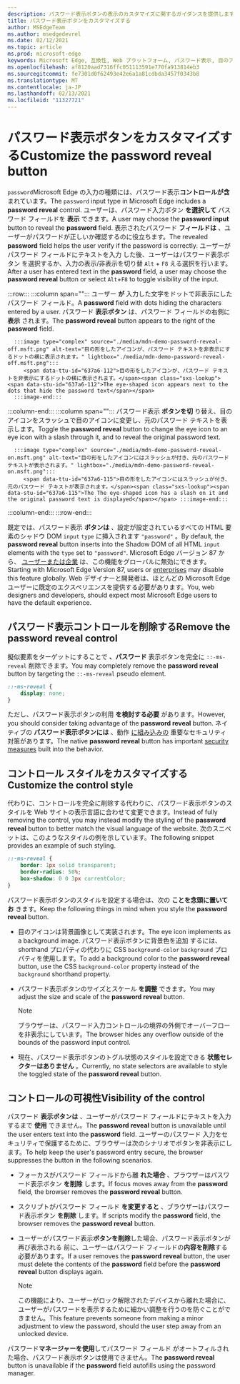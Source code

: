 ```yaml
---
description: パスワード表示ボタンの表示のカスタマイズに関するガイダンスを提供します。
title: パスワード表示ボタンをカスタマイズする
author: MSEdgeTeam
ms.author: msedgedevrel
ms.date: 02/12/2021
ms.topic: article
ms.prod: microsoft-edge
keywords: Microsoft Edge, 互換性, Web プラットフォーム, パスワード表示, 目のアイコン
ms.openlocfilehash: af8120aad7316ffc051113591e770fa913814eb3
ms.sourcegitcommit: fe7301d0f62493e42e6a1a81cdbda3457f0343b8
ms.translationtype: MT
ms.contentlocale: ja-JP
ms.lasthandoff: 02/13/2021
ms.locfileid: "11327721"
---
```

# <span data-ttu-id="637a6-104">パスワード表示ボタンをカスタマイズする</span><span class="sxs-lookup"><span data-stu-id="637a6-104">Customize the password reveal button</span></span>  

<span data-ttu-id="637a6-105">`password`Microsoft Edge の入力の種類には、パスワード表示**コントロールが含**まれています。</span><span class="sxs-lookup"><span data-stu-id="637a6-105">The `password` input type in Microsoft Edge includes a **password reveal** control.</span></span>  <span data-ttu-id="637a6-106">ユーザーは、パスワード入力ボタン **を選択して** パスワード フィールドを **表示** できます。</span><span class="sxs-lookup"><span data-stu-id="637a6-106">A user may choose the **password input** button to reveal the **password** field.</span></span>  <span data-ttu-id="637a6-107">表示されたパスワード **フィールドは** 、ユーザーがパスワードが正しいか確認するのに役立ちます。</span><span class="sxs-lookup"><span data-stu-id="637a6-107">The revealed **password** field helps the user verify if the password is correctly.</span></span>  <span data-ttu-id="637a6-108">ユーザーがパスワード フィールドにテキストを入力 した後、ユーザーはパスワード表示ボタン を選択するか、入力の表示/非表示を切り替 `Alt` + `F8` える選択を行います。</span><span class="sxs-lookup"><span data-stu-id="637a6-108">After a user has entered text in the **password** field, a user may choose the **password reveal** button or select `Alt`+`F8` to toggle visibility of the input.</span></span>  

:::row:::
   :::column span="":::
      <span data-ttu-id="637a6-109">ユーザー **が** 入力した文字をドットで非表示にしたパスワード フィールド。</span><span class="sxs-lookup"><span data-stu-id="637a6-109">A **password** field with dots hiding the characters entered by a user.</span></span>  <span data-ttu-id="637a6-110">パスワード **表示ボタン** は、パスワード フィールドの右側に **表示** されます。</span><span class="sxs-lookup"><span data-stu-id="637a6-110">The **password reveal** button appears to the right of the **password** field.</span></span>
      
      :::image type="complex" source="./media/mdn-demo-password-reveal-off.msft.png" alt-text="目の形をしたアイコンが、パスワード テキストを非表示にするドットの横に表示されます。" lightbox="./media/mdn-demo-password-reveal-off.msft.png":::
         <span data-ttu-id="637a6-112">目の形をしたアイコンが、パスワード テキストを非表示にするドットの横に表示されます。</span><span class="sxs-lookup"><span data-stu-id="637a6-112">The eye-shaped icon appears next to the dots that hide the password text</span></span>  
      :::image-end:::  
   :::column-end:::
   :::column span="":::
      <span data-ttu-id="637a6-113">パスワード表示 **ボタンを切** り替え、目のアイコンをスラッシュで目のアイコンに変更し、元のパスワード テキストを表示します。</span><span class="sxs-lookup"><span data-stu-id="637a6-113">Toggle the **password reveal** button to change the eye icon to an eye icon with a slash through it, and to reveal the original password text.</span></span>  
      
      :::image type="complex" source="./media/mdn-demo-password-reveal-on.msft.png" alt-text="目の形をしたアイコンにはスラッシュが付き、元のパスワード テキストが表示されます。" lightbox="./media/mdn-demo-password-reveal-on.msft.png":::
         <span data-ttu-id="637a6-115">目の形をしたアイコンにはスラッシュが付き、元のパスワード テキストが表示されます。</span><span class="sxs-lookup"><span data-stu-id="637a6-115">The The eye-shaped icon has a slash on it and the original password text is displayed</span></span> :::image-end:::  
   :::column-end:::
:::row-end:::  

<span data-ttu-id="637a6-116">既定では、パスワード表示 **ボタンは** 、設定が設定されているすべての HTML 要素のシャドウ DOM `input` `type` に挿入されます `"password"` 。</span><span class="sxs-lookup"><span data-stu-id="637a6-116">By default, the **password reveal** button inserts into the Shadow DOM of all HTML `input` elements with the `type` set to `"password"`.</span></span>  <span data-ttu-id="637a6-117">Microsoft Edge バージョン 87 から、 [ユーザーまたは企業][DeployedgeMicrosoftEdgePoliciesPasswordrevealenabled] は、この機能をグローバルに無効にできます。</span><span class="sxs-lookup"><span data-stu-id="637a6-117">Starting with Microsoft Edge Version 87, users or [enterprises][DeployedgeMicrosoftEdgePoliciesPasswordrevealenabled] may disable this feature globally.</span></span>  <span data-ttu-id="637a6-118">Web デザイナーと開発者は、ほとんどの Microsoft Edge ユーザーに既定のエクスペリエンスを提供する必要があります。</span><span class="sxs-lookup"><span data-stu-id="637a6-118">You, web designers and developers, should expect most Microsoft Edge users to have the default experience.</span></span>  

## <span data-ttu-id="637a6-119">パスワード表示コントロールを削除する</span><span class="sxs-lookup"><span data-stu-id="637a6-119">Remove the password reveal control</span></span>  

<span data-ttu-id="637a6-120">擬似要素をターゲットにすることで **、パスワード** 表示ボタンを完全に `::-ms-reveal` 削除できます。</span><span class="sxs-lookup"><span data-stu-id="637a6-120">You may completely remove the **password reveal** button by targeting the `::-ms-reveal` pseudo element.</span></span>  

```css
::-ms-reveal {
    display: none;
}
```  

<span data-ttu-id="637a6-121">ただし、パスワード表示ボタンの利用 **を検討する必要** があります。</span><span class="sxs-lookup"><span data-stu-id="637a6-121">However, you should consider taking advantage of the **password reveal** button.</span></span>  <span data-ttu-id="637a6-122">ネイティブの **パスワード表示ボタンには** 、動作 [に組み込みの](#visibility-of-the-control) 重要なセキュリティ対策があります。</span><span class="sxs-lookup"><span data-stu-id="637a6-122">The native **password reveal** button has important [security measures](#visibility-of-the-control) built into the behavior.</span></span>  

## <span data-ttu-id="637a6-123">コントロール スタイルをカスタマイズする</span><span class="sxs-lookup"><span data-stu-id="637a6-123">Customize the control style</span></span>  

<span data-ttu-id="637a6-124">代わりに、コントロールを完全に削除する代わりに、パスワード表示ボタンのスタイルを Web サイトの表示言語に合わせて変更できます。</span><span class="sxs-lookup"><span data-stu-id="637a6-124">Instead of fully removing the control, you may instead modify the styling of the **password reveal** button to better match the visual language of the website.</span></span>  <span data-ttu-id="637a6-125">次のスニペットは、このようなスタイルの例を示しています。</span><span class="sxs-lookup"><span data-stu-id="637a6-125">The following snippet provides an example of such styling.</span></span>  

```css
::-ms-reveal {
    border: 1px solid transparent;
    border-radius: 50%;
    box-shadow: 0 0 3px currentColor;
}
```  

<span data-ttu-id="637a6-126">パスワード表示ボタンのスタイルを設定する場合は、次の **ことを念頭に置いてお** きます。</span><span class="sxs-lookup"><span data-stu-id="637a6-126">Keep the following things in mind when you style the **password reveal** button.</span></span>  

*   <span data-ttu-id="637a6-127">目のアイコンは背景画像として実装されます。</span><span class="sxs-lookup"><span data-stu-id="637a6-127">The eye icon implements as a background image.</span></span>  <span data-ttu-id="637a6-128">パスワード表示ボタンに背景色を追加 するには、shorthand プロパティの代わりに CSS `background-color` `background` プロパティを使用します。</span><span class="sxs-lookup"><span data-stu-id="637a6-128">To add a background color to the **password reveal** button, use the CSS `background-color` property instead of the `background` shorthand property.</span></span>  
*   <span data-ttu-id="637a6-129">パスワード表示ボタンのサイズとスケール **を調整** できます。</span><span class="sxs-lookup"><span data-stu-id="637a6-129">You may adjust the size and scale of the **password reveal** button.</span></span>  
    
    > [!NOTE]
    ><span data-ttu-id="637a6-130">ブラウザーは、パスワード入力コントロールの境界の外側でオーバーフローを非表示にしています。</span><span class="sxs-lookup"><span data-stu-id="637a6-130">The browser hides any overflow outside of the bounds of the password input control.</span></span>  
    
*   <span data-ttu-id="637a6-131">現在、パスワード表示ボタンのトグル状態のスタイルを設定できる **状態セレクターはありません** 。</span><span class="sxs-lookup"><span data-stu-id="637a6-131">Currently, no state selectors are available to style the toggled state of the **password reveal** button.</span></span>  
    
## <span data-ttu-id="637a6-132">コントロールの可視性</span><span class="sxs-lookup"><span data-stu-id="637a6-132">Visibility of the control</span></span>  

<span data-ttu-id="637a6-133">パスワード **表示ボタンは** 、ユーザーがパスワード フィールドにテキストを入力するまで **使用** できません。</span><span class="sxs-lookup"><span data-stu-id="637a6-133">The **password reveal** button is unavailable until the user enters text into the **password** field.</span></span>  <span data-ttu-id="637a6-134">ユーザーのパスワード 入力をセキュリティで保護するために、ブラウザーは次のシナリオでボタンを非表示にします。</span><span class="sxs-lookup"><span data-stu-id="637a6-134">To help keep the user's password entry secure, the browser suppresses the button in the following scenarios.</span></span>

*   <span data-ttu-id="637a6-135">フォーカスがパスワード フィールドから離 **れた場合** 、ブラウザーはパスワード表示ボタン **を削除** します。</span><span class="sxs-lookup"><span data-stu-id="637a6-135">If focus moves away from the **password** field, the browser removes the **password reveal** button.</span></span>  
*   <span data-ttu-id="637a6-136">スクリプトがパスワード フィールド **を変更すると** 、ブラウザーはパスワード表示ボタン **を削除** します。</span><span class="sxs-lookup"><span data-stu-id="637a6-136">If scripts modify the **password** field, the browser removes the **password reveal** button.</span></span>  
*   <span data-ttu-id="637a6-137">ユーザーがパスワード表示**ボタンを削除**した場合、パスワード表示ボタンが再び表示される 前に、ユーザーはパスワード フィールドの**内容を削除**する必要があります。</span><span class="sxs-lookup"><span data-stu-id="637a6-137">If a user removes the **password reveal** button, the user must delete the contents of the **password** field before the **password reveal** button displays again.</span></span>  
    
    > [!NOTE]
    > <span data-ttu-id="637a6-138">この機能により、ユーザーがロック解除されたデバイスから離れた場合に、ユーザーがパスワードを表示するために細かい調整を行うのを防ぐことができません。</span><span class="sxs-lookup"><span data-stu-id="637a6-138">This feature prevents someone from making a minor adjustment to view the password, should the user step away from an unlocked device.</span></span>
    
<span data-ttu-id="637a6-139">パスワード**マネージャーを使用**してパスワード フィールド がオートフィルされた場合、パスワード表示ボタンは使用できません。</span><span class="sxs-lookup"><span data-stu-id="637a6-139">The **password reveal** button is unavailable if the **password** field autofills using the password manager.</span></span>  

<!-- links -->  

[DeployedgeMicrosoftEdgePoliciesPasswordrevealenabled]: /deployedge/microsoft-edge-policies#passwordrevealenabled "PasswordRevealEnabled - Microsoft Edge - ポリシー|Microsoft Docs"  
